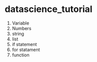 # datascience_tutorial

1. Variable
2. Numbers
3. string
4. list
5. if statement
6. for statament
7. function
